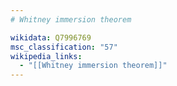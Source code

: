 ```yaml
---
# Whitney immersion theorem

wikidata: Q7996769
msc_classification: "57"
wikipedia_links:
  - "[[Whitney immersion theorem]]"
---
```

